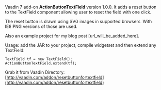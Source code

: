 Vaadin 7 add-on **ActionButtonTextField** version 1.0.0. It adds a reset button to the TextField
component allowing user to reset the field with one click.

The reset button is drawn using SVG images in supported browsers. With IE8 PNG versions of those are used.

Also an example project for my blog post [url_will_be_added_here].

Usage: add the JAR to your project, compile widgetset and then extend any TextField:

    TextField tf = new TextField();
    ActionButtonTextField.extend(tf);

Grab it from Vaadin Directory: [http://vaadin.com/addon/resetbuttonfortextfield](http://vaadin.com/addon/resetbuttonfortextfield)
